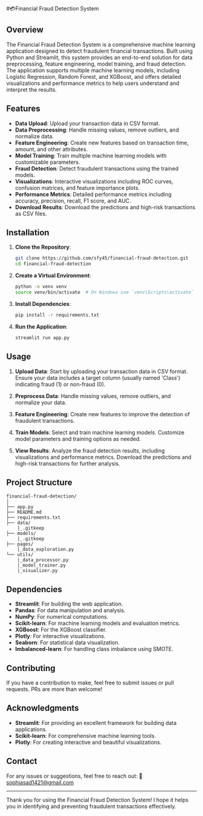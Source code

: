 #💳Financial Fraud Detection System

## Overview

The Financial Fraud Detection System is a comprehensive machine learning application designed to detect fraudulent financial transactions. Built using Python and Streamlit, this system provides an end-to-end solution for data preprocessing, feature engineering, model training, and fraud detection. The application supports multiple machine learning models, including Logistic Regression, Random Forest, and XGBoost, and offers detailed visualizations and performance metrics to help users understand and interpret the results.

## Features

- **Data Upload**: Upload your transaction data in CSV format.
- **Data Preprocessing**: Handle missing values, remove outliers, and normalize data.
- **Feature Engineering**: Create new features based on transaction time, amount, and other attributes.
- **Model Training**: Train multiple machine learning models with customizable parameters.
- **Fraud Detection**: Detect fraudulent transactions using the trained models.
- **Visualizations**: Interactive visualizations including ROC curves, confusion matrices, and feature importance plots.
- **Performance Metrics**: Detailed performance metrics including accuracy, precision, recall, F1 score, and AUC.
- **Download Results**: Download the predictions and high-risk transactions as CSV files.

## Installation

1. **Clone the Repository**:
   ```bash
   git clone https://github.com/sfy45/financial-fraud-detection.git
   cd financial-fraud-detection
   ```

2. **Create a Virtual Environment**:
   ```bash
   python -m venv venv
   source venv/bin/activate  # On Windows use `venv\Scripts\activate`
   ```

3. **Install Dependencies**:
   ```bash
   pip install -r requirements.txt
   ```

4. **Run the Application**:
   ```bash
   streamlit run app.py
   ```

## Usage

1. **Upload Data**: Start by uploading your transaction data in CSV format. Ensure your data includes a target column (usually named 'Class') indicating fraud (1) or non-fraud (0).

2. **Preprocess Data**: Handle missing values, remove outliers, and normalize your data.

3. **Feature Engineering**: Create new features to improve the detection of fraudulent transactions.

4. **Train Models**: Select and train machine learning models. Customize model parameters and training options as needed.

5. **View Results**: Analyze the fraud detection results, including visualizations and performance metrics. Download the predictions and high-risk transactions for further analysis.

## Project Structure

```
financial-fraud-detection/
│
├── app.py                  
├── README.md               
├── requirements.txt        
├── data/
    |_.gitkeep                
├── models/
    |_.gitkeep                
├── pages/
    |_data_exploration.py              
└── utils/
    |_data_processor.py
    |_model_trainer.py
    |_visualizer.py                 
```

## Dependencies

- **Streamlit**: For building the web application.
- **Pandas**: For data manipulation and analysis.
- **NumPy**: For numerical computations.
- **Scikit-learn**: For machine learning models and evaluation metrics.
- **XGBoost**: For the XGBoost classifier.
- **Plotly**: For interactive visualizations.
- **Seaborn**: For statistical data visualization.
- **Imbalanced-learn**: For handling class imbalance using SMOTE.

## Contributing

If you have a contribution to make, feel free to submit issues or pull requests. PRs are more than welcome!


## Acknowledgments

- **Streamlit**: For providing an excellent framework for building data applications.
- **Scikit-learn**: For comprehensive machine learning tools.
- **Plotly**: For creating interactive and beautiful visualizations.

## Contact

For any issues or suggestions, feel free to reach out: 📧 sophiasad1421@gmail.com

---

Thank you for using the Financial Fraud Detection System! I hope it helps you in identifying and preventing fraudulent transactions effectively.
